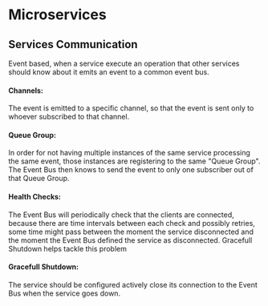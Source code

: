 # Microservices

## Services Communication
Event based, when a service execute an operation that other services should know about it emits an event to a common event bus.
#### Channels:
The event is emitted to a specific channel, so that the event is sent only to whoever subscribed to that channel.
#### Queue Group:
In order for not having multiple instances of the same service processing the same event, those instances are registering to the same "Queue Group". The Event Bus then knows to send the event to only one subscriber out of that Queue Group.
#### Health Checks:
The Event Bus will periodically check that the clients are connected, because there are time intervals between each check and possibly retries, some time might pass between the moment the service disconnected and the moment the Event Bus defined the service as disconnected. Gracefull Shutdown helps tackle this problem
#### Gracefull Shutdown:
The service should be configured actively close its connection to the Event Bus when the service goes down.
